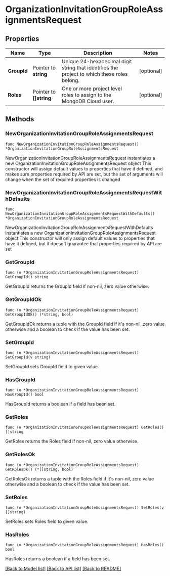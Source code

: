 # OrganizationInvitationGroupRoleAssignmentsRequest

## Properties

Name | Type | Description | Notes
------------ | ------------- | ------------- | -------------
**GroupId** | Pointer to **string** | Unique 24-hexadecimal digit string that identifies the project to which these roles belong. | [optional] 
**Roles** | Pointer to **[]string** | One or more project level roles to assign to the MongoDB Cloud user. | [optional] 

## Methods

### NewOrganizationInvitationGroupRoleAssignmentsRequest

`func NewOrganizationInvitationGroupRoleAssignmentsRequest() *OrganizationInvitationGroupRoleAssignmentsRequest`

NewOrganizationInvitationGroupRoleAssignmentsRequest instantiates a new OrganizationInvitationGroupRoleAssignmentsRequest object
This constructor will assign default values to properties that have it defined,
and makes sure properties required by API are set, but the set of arguments
will change when the set of required properties is changed

### NewOrganizationInvitationGroupRoleAssignmentsRequestWithDefaults

`func NewOrganizationInvitationGroupRoleAssignmentsRequestWithDefaults() *OrganizationInvitationGroupRoleAssignmentsRequest`

NewOrganizationInvitationGroupRoleAssignmentsRequestWithDefaults instantiates a new OrganizationInvitationGroupRoleAssignmentsRequest object
This constructor will only assign default values to properties that have it defined,
but it doesn't guarantee that properties required by API are set

### GetGroupId

`func (o *OrganizationInvitationGroupRoleAssignmentsRequest) GetGroupId() string`

GetGroupId returns the GroupId field if non-nil, zero value otherwise.

### GetGroupIdOk

`func (o *OrganizationInvitationGroupRoleAssignmentsRequest) GetGroupIdOk() (*string, bool)`

GetGroupIdOk returns a tuple with the GroupId field if it's non-nil, zero value otherwise
and a boolean to check if the value has been set.

### SetGroupId

`func (o *OrganizationInvitationGroupRoleAssignmentsRequest) SetGroupId(v string)`

SetGroupId sets GroupId field to given value.

### HasGroupId

`func (o *OrganizationInvitationGroupRoleAssignmentsRequest) HasGroupId() bool`

HasGroupId returns a boolean if a field has been set.
### GetRoles

`func (o *OrganizationInvitationGroupRoleAssignmentsRequest) GetRoles() []string`

GetRoles returns the Roles field if non-nil, zero value otherwise.

### GetRolesOk

`func (o *OrganizationInvitationGroupRoleAssignmentsRequest) GetRolesOk() (*[]string, bool)`

GetRolesOk returns a tuple with the Roles field if it's non-nil, zero value otherwise
and a boolean to check if the value has been set.

### SetRoles

`func (o *OrganizationInvitationGroupRoleAssignmentsRequest) SetRoles(v []string)`

SetRoles sets Roles field to given value.

### HasRoles

`func (o *OrganizationInvitationGroupRoleAssignmentsRequest) HasRoles() bool`

HasRoles returns a boolean if a field has been set.

[[Back to Model list]](../README.md#documentation-for-models) [[Back to API list]](../README.md#documentation-for-api-endpoints) [[Back to README]](../README.md)


